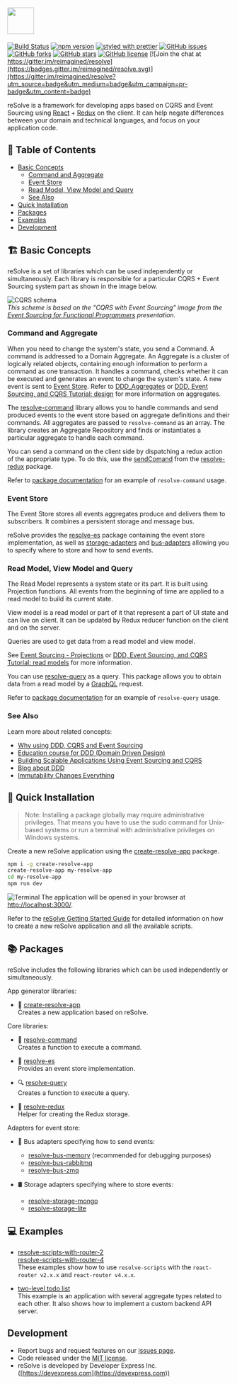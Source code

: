 
# [<img src="https://user-images.githubusercontent.com/15689049/29659048-ad0d158a-88c5-11e7-9354-dbe4bb105ad7.png" height="60">](https://github.com/reimagined/resolve/)

[![Build Status](https://travis-ci.org/reimagined/resolve.svg?branch=master)](https://travis-ci.org/reimagined/resolve) [![npm version](https://badge.fury.io/js/create-resolve-app.svg)](https://badge.fury.io/js/create-resolve-app) [![styled with prettier](https://img.shields.io/badge/styled_with-prettier-ff69b4.svg)](https://github.com/prettier/prettier) [![GitHub issues](https://img.shields.io/github/issues/reimagined/resolve.svg)](https://github.com/reimagined/resolve/issues) [![GitHub forks](https://img.shields.io/github/forks/reimagined/resolve.svg)](https://github.com/reimagined/resolve/network) [![GitHub stars](https://img.shields.io/github/stars/reimagined/resolve.svg)](https://github.com/reimagined/resolve/stargazers) [![GitHub license](https://img.shields.io/badge/license-MIT-blue.svg)](https://raw.githubusercontent.com/reimagined/resolve/master/LICENSE) [![Join the chat at https://gitter.im/reimagined/resolve](https://badges.gitter.im/reimagined/resolve.svg)](https://gitter.im/reimagined/resolve?utm_source=badge&utm_medium=badge&utm_campaign=pr-badge&utm_content=badge)


reSolve is a framework for developing apps based on CQRS and Event Sourcing using [React](https://github.com/facebook/react) + [Redux](https://github.com/reactjs/redux) on the client. It can help negate differences between your domain and technical languages, and focus on your application code.

## **📑 Table of Contents**
* [Basic Concepts](#️-basic-concepts)
	* [Command and Aggregate](#command-and-aggregate)
	* [Event Store](#event-store)
	* [Read Model, View Model and Query](#read-model-view-model-and-query)
	* [See Also](#see-also)
* [Quick Installation](#-quick-installation)
* [Packages](#-packages)
* [Examples](#-examples)
* [Development](#development)

## **🏗️ Basic Concepts**
reSolve is a set of libraries which can be used independently or simultaneously. Each library is responsible for a particular CQRS + Event Sourcing system part as shown in the image below.


![CQRS schema](https://user-images.githubusercontent.com/15689049/30436232-4932f952-9974-11e7-8e3d-575cc5de407e.png)  
_*This scheme is based on the "CQRS with Event Sourcing" image from the [Event Sourcing for Functional Programmers](http://danielwestheide.com/talks/flatmap2013/slides/#/) presentation.*_

### Command and Aggregate 
When you need to change the system's state, you send a Command. A command is addressed to a Domain Aggregate. An Aggregate is a cluster of logically related objects, containing enough information to perform a command as one transaction. It handles a command, checks whether it can be executed and generates an event to change the system's state. A new event is sent to [Event Store](#event-store). 
Refer to [DDD_Aggregates](https://martinfowler.com/bliki/DDD_Aggregate.html) or [DDD, Event Sourcing, and CQRS Tutorial: design](http://cqrs.nu/tutorial/cs/01-design) for more information on aggregates.

The [resolve-command](packages/resolve-command) library allows you to handle commands and send produced events to the event store based on aggregate definitions and their commands. All aggregates are passed to `resolve-command` as an array. The library creates an Aggregate Repository and finds or instantiates a particular aggregate to handle each command.

You can send a command on the client side by dispatching a redux action of the appropriate type. To do this, use the [sendComand](packages/resolve-redux#sendcommand) from the [resolve-redux](packages/resolve-redux) package.

Refer to [package documentation](packages/resolve-command#example) for an example of `resolve-command` usage.

### Event Store
The Event Store stores all events aggregates produce and delivers them to subscribers. It combines a persistent storage and message bus. 

reSolve provides the [resolve-es](packages/resolve-es) package containing the event store implementation, as well as [storage-adapters](packages/storage-adapters) and [bus-adapters](packages/bus-adapters) allowing you to specify where to store and how to send events.

### Read Model, View Model and Query
The Read Model represents a system state or its part. It is built using Projection functions. All events from the beginning of time are applied to a read model to build its current state. 

View model is a read model or part of it that represent a part of UI state and can live on client. It can be updated by Redux reducer function on the client and on the server.

Queries are used to get data from a read model and view model. 

See [Event Sourcing - Projections](https://abdullin.com/post/event-sourcing-projections/) or [DDD, Event Sourcing, and CQRS Tutorial: read models](http://cqrs.nu/tutorial/cs/03-read-models) for more information.

You can use [resolve-query](packages/resolve-query)  as a query. This package allows you to obtain data from a read model by a [GraphQL](http://graphql.org/learn/) request.

Refer to [package documentation](packages/resolve-query#example) for an example of `resolve-query` usage. 

### See Also
Learn more about related concepts:

* [Why using DDD, CQRS and Event Sourcing](https://github.com/cer/event-sourcing-examples/wiki/WhyEventSourcing)  
* [Education course for DDD (Domain Driven Design)](http://cqrs.nu/)
* [Building Scalable Applications Using Event Sourcing and CQRS](https://medium.com/technology-learning/event-sourcing-and-cqrs-a-look-at-kafka-e0c1b90d17d8)
* [Blog about DDD](http://danielwhittaker.me/category/ddd/)
* [Immutability Changes Everything](http://cidrdb.org/cidr2015/Papers/CIDR15_Paper16.pdf)



## **🚀 Quick Installation**
> Note: Installing a package globally may require administrative privileges. That means you have to use the sudo command for Unix-based systems or run a terminal with administrative privileges on Windows systems.


Create a new reSolve application using the [create-resolve-app](packages/create-resolve-app) package.

```bash
npm i -g create-resolve-app
create-resolve-app my-resolve-app
cd my-resolve-app
npm run dev
```
![Terminal](https://user-images.githubusercontent.com/15689049/29822549-8513584c-8cd4-11e7-8b65-b88fdad7e4d1.png)
The application will be opened in your browser at [http://localhost:3000/](http://localhost:3000/).

Refer to the [reSolve Getting Started Guide](packages/create-resolve-app) for detailed information on how to create a new reSolve application and all the available scripts.

## **📚 Packages**

reSolve includes the following libraries which can be used independently or simultaneously.

App generator libraries:
* 🚀 [create-resolve-app](packages/create-resolve-app)  
	Creates a new application based on reSolve.

Core libraries:
* 📢 [resolve-command](packages/resolve-command)  
	Creates a function to execute a command.

* 🏣 [resolve-es](packages/resolve-es)  
	Provides an event store implementation.

* 🔍 [resolve-query](packages/resolve-query)  
	Creates a function to execute a query.

* 🔩 [resolve-redux](packages/resolve-redux)  
	Helper for creating the Redux storage.


Adapters for event store:
* 🚌 Bus adapters specifying how to send events:
    * [resolve-bus-memory](packages/bus-adapters/resolve-bus-memory) (recommended for debugging purposes)
    * [resolve-bus-rabbitmq](packages/bus-adapters/resolve-bus-rabbitmq)
    * [resolve-bus-zmq](packages/bus-adapters/resolve-bus-zmq) 


* 🛢 Storage adapters specifying where to store events:
    * [resolve-storage-mongo](packages/storage-adapters/resolve-storage-mongo)
	* [resolve-storage-lite](packages/storage-adapters/resolve-storage-lite)


## **💻 Examples**

* [resolve-scripts-with-router-2](examples/resolve-scripts-with-router-2)  
	[resolve-scripts-with-router-4](examples/resolve-scripts-with-router-4)  
	These examples show how to use `resolve-scripts` with the `react-router v2.x.x`  and `react-router v4.x.x`.

* [two-level todo list](examples/todo)  
	This example is an application with several aggregate types related to each other. It also shows how to implement a custom backend API server.

## Development

* Report bugs and request features on our [issues page](https://github.com/reimagined/resolve/issues).
* Code released under the [MIT license](LICENSE.md).
* reSolve is developed by Developer Express Inc. ([https://devexpress.com](https://devexpress.com))

